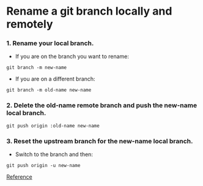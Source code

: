 # Rename a git branch locally and remotely

### 1. Rename your local branch.
- If you are on the branch you want to rename:

```git branch -m new-name```
- If you are on a different branch:


```git branch -m old-name new-name```

### 2. Delete the old-name remote branch and push the new-name local branch.
```git push origin :old-name new-name```

### 3. Reset the upstream branch for the new-name local branch.
- Switch to the branch and then:

```git push origin -u new-name```


[Reference](https://multiplestates.wordpress.com/2015/02/05/rename-a-local-and-remote-branch-in-git/)
